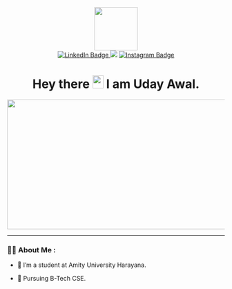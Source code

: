 <div id="header" align="center">
  <img src="https://media.giphy.com/media/M9gbBd9nbDrOTu1Mqx/giphy.gif" width="100"/>
</div>
<div id="badges" align="center">
 <a href="https://www.linkedin.com/in/uday-awal-1023531aa">
  <img src="https://img.shields.io/badge/LinkedIn-blue?style=for-the-badge&logo=linkedin&logoColor=white" alt="LinkedIn Badge"/>
 </a>
 <img src="https://tryhackme.com/badge/1310059">
 <a href="https://www.instagram.com/uday_awal_/">
  <img src="https://img.shields.io/badge/Instagram-purple?style=for-the-badge&logo=instagram&logoColor=white" alt="Instagram Badge"/>
 </a>
</div>
<div align="center">
  <h1>
     Hey there
    <img src="https://media.giphy.com/media/hvRJCLFzcasrR4ia7z/giphy.gif" width="25px" height="30px" />
     I am Uday Awal.
  </h1>
</div>
<div align="center">
  <img src="https://media.giphy.com/media/dWesBcTLavkZuG35MI/giphy.gif" width="600" height="300"/>
</div>

---

### :man_technologist: About Me :
- :telescope: I’m a student at Amity University Harayana.

- :seedling: Pursuing B-Tech CSE.
